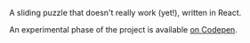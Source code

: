 A sliding puzzle that doesn't really work (yet!), written in React.

An experimental phase of the project is available [on Codepen](https://codepen.io/aproragadozo/pen/yzxdea).
